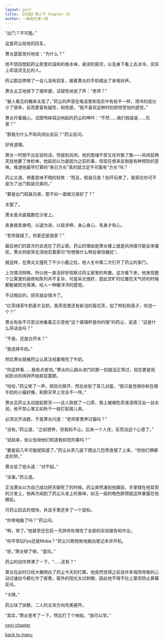 ```yaml
---
layout: post
title: 【完结】情人节 Chapter 15
author: 一条尾巴演一把
---
```




“出门？不可能。”

这是药尘给他的回复。

萧炎瑟瑟发抖地说：“为什么？”

他不禁回想起药尘房里的温和的香水味，紧闭的窗帘，以及身下看上去冰冷，实际上却滚烫无比的人。

药尘那边停顿了一会儿没有回复，接着萧炎的手机唱出了来电铃声。

萧炎忐忑地按下了接听键，试探性地说了声：“老师？”

“被人看见的概率太高了。”药尘的声音在电话里和现实中有些不一样，清冷的成分少了很多，反而更富有磁性，和性感，“我不喜欢这种时刻担惊受怕的感觉。”

萧炎拧着眉心，试图甩掉耳边响起的药尘的呻吟：“不然……我们假装是……兄弟？”

“那我为什么不和风闲出去玩？”药尘反问。

好有道理。

萧炎一时想不出反驳的话，但提到风闲，他的思绪不禁又往外飘了飘——风闲前两天找他要了体检单，他起初以为是因为之前的事，但现在想来反倒是有种预防的意味，难道他最早打算的“来日方长”真的就注定不可能有“方长”吗？

药尘又道，带着意味不明的轻笑：“而且，假装兄弟？别开玩笑了，我答应你可不是为了出门假装兄弟的。”

“要是出门假装兄弟，那不如一直做兄弟好了？”

太狠了。

萧炎差点直接跪在沙发上。

卖身就卖身吧，以退为进，以屈求伸，身心身心，有身才有心。

“老师我错了。你家还是我家？”



最后他们的首次约会选在了药尘家。药尘的理由是萧炎楼上就是风闲很可能会来骚扰，萧炎则欲哭无泪地忍着那句“你想做什么啊会害怕骚扰”。

就这样，在萧炎又撞死了不少小鹿之后，他人生中第二次打开了药尘的家门。

上次情况特殊，所以他一直没好好观察过药尘家里的布置。这次看下来，他发现整个公寓里的装修和陈列并不复杂，可是采光很好，因此空旷的位置在天气好的时候都能被阳光填满，给人一种暖洋洋的感觉。

不过相应的，阴天就会很冷了。



“红茶绿茶牛奶麦片豆奶，我茶壶里还有新泡的菊花茶，加了枸杞和莲子，你选一个？”

萧炎有些不可思议地看着正示意他“这个玻璃杯是你的哦”的药尘，说道：“这是什么茶话会吗？”

“不是。还是白开水？” 

“我选择牛奶。”

然后萧炎就被药尘认真注视着喝完了牛奶。

“你这样看……我有点害怕。”萧炎的心跳从进门的那一刻就没正常过，现在更是宛如到点的闹钟开始疯狂震颤。

“哈哈，”药尘笑了一声，把目光移开，然后坐到了茶几对面，“我只是觉得你和在喝牛奶的小猫好像，和那天早上完全不一样。”

萧炎见药尘主动提起那天——这人刚抿了一口茶，唇上被褐色茶液浸得泛出一丝水润，他不禁心里又如秋千一般打起晃儿来。

必须岔开话题，于是萧炎问道：“老师家里养过猫吗？”

“没有。”药尘道，“之前想养，但我妈不让。后来一个人住，反而没这个心思了。”

“说起来，伯父伯母他们知道我和您的事吗？”

“要是前几年可能就知道了，”药尘从茶几底下摸出几包零食摆了上来，“但他们俩都走的早。”

萧炎低了低头道：“对不起。”

“没事。”药尘道。

正当萧炎以为自己成功把天聊死了的时候，药尘突然凑到他跟前，手掌撑在他耳旁的沙发上，他再次闻到了药尘头发上的香味，如玉一般的皓色脖颈就这样暴露在他眼前。

可药尘回去的很快，并且手里还多了一个鼠标。

“你带电脑了吗？”药尘问。

“啊，带了。”他甚至还在前一天拼命处理完了全部的实验报告和作业。

“你平常玩Fps还是Moba？”药尘兴致勃勃地搬出笔记本并开机。

“呃，”萧炎顿了顿，“星际。”

药尘的动作停滞了一下，“……还有？”

萧炎在此时已经大概明白了药尘今天的打算，他突然觉得之前自作多情而导致的心动过速如今都化作了疲惫，窗外的阳光太过刺眼，因此他不得不拉上窗帘防止屏幕反光。

“卡牌。”

药尘扶了扶额，二人的主攻方向完美避开。

“其实，”萧炎思考了一下，然后打了个响指，“我可以学。”

[next chapter](https://allforyanchen.github.io/2020/07/18/post-22-chapter-16.html)

[back to manu](https://allforyanchen.github.io/2020/07/18/post-22.html)
